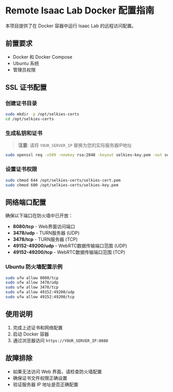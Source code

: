 # Remote Isaac Lab Docker 配置指南

本项目提供了在 Docker 容器中运行 Isaac Lab 的远程访问配置。

## 前置要求

- Docker 和 Docker Compose
- Ubuntu 系统
- 管理员权限

## SSL 证书配置

### 创建证书目录
```bash
sudo mkdir -p /opt/selkies-certs
cd /opt/selkies-certs
```

### 生成私钥和证书
> **注意**: 请将 `YOUR_SERVER_IP` 替换为您的实际服务器IP地址

```bash
sudo openssl req -x509 -newkey rsa:2048 -keyout selkies-key.pem -out selkies-cert.pem -days 365 -nodes -subj "/C=CN/ST=State/L=City/O=Organization/CN=YOUR_SERVER_IP"
```

### 设置证书权限
```bash
sudo chmod 644 /opt/selkies-certs/selkies-cert.pem
sudo chmod 600 /opt/selkies-certs/selkies-key.pem
```

## 网络端口配置

确保以下端口在防火墙中已开放：

- **8080/tcp** - Web界面访问端口
- **3478/udp** - TURN服务器 (UDP)
- **3478/tcp** - TURN服务器 (TCP)  
- **49152-49200/udp** - WebRTC数据传输端口范围 (UDP)
- **49152-49200/tcp** - WebRTC数据传输端口范围 (TCP)

### Ubuntu 防火墙配置示例
```bash
sudo ufw allow 8080/tcp
sudo ufw allow 3478/udp
sudo ufw allow 3478/tcp
sudo ufw allow 49152:49200/udp
sudo ufw allow 49152:49200/tcp
```

## 使用说明

1. 完成上述证书和网络配置
2. 启动 Docker 容器
3. 通过浏览器访问 `https://YOUR_SERVER_IP:8080`

## 故障排除

- 如果无法访问 Web 界面，请检查防火墙配置
- 确保证书文件权限正确设置
- 验证服务器 IP 地址是否正确配置